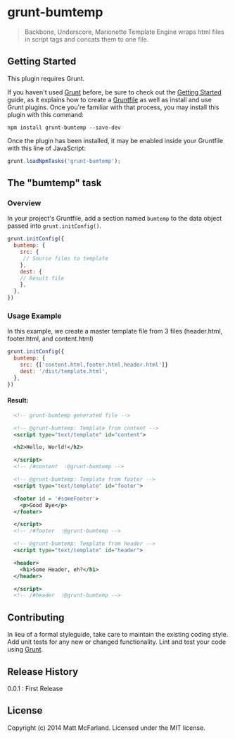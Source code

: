 # grunt-bumtemp

> Backbone, Underscore, Marionette Template Engine wraps html files in script tags and concats them to one file.

## Getting Started
This plugin requires Grunt.

If you haven't used [Grunt](http://gruntjs.com/) before, be sure to check out the [Getting Started](http://gruntjs.com/getting-started) guide, as it explains how to create a [Gruntfile](http://gruntjs.com/sample-gruntfile) as well as install and use Grunt plugins. Once you're familiar with that process, you may install this plugin with this command:

```shell
npm install grunt-bumtemp --save-dev
```

Once the plugin has been installed, it may be enabled inside your Gruntfile with this line of JavaScript:

```js
grunt.loadNpmTasks('grunt-bumtemp');
```

## The "bumtemp" task

### Overview
In your project's Gruntfile, add a section named `bumtemp` to the data object passed into `grunt.initConfig()`.

```js
grunt.initConfig({
  bumtemp: {
    src: {
     // Source files to template
    },
    dest: {
    // Result file
    },
  },
})
```

### Usage Example

In this example, we create a master template file from 3 files (header.html, footer.html, and content.html)

```js
grunt.initConfig({
  bumtemp: {
    src: {['content.html,footer.html,header.html']}
    dest: '/dist/template.html',
  },
})
```

#### Result:
```xml
  <!-- grunt-bumtemp generated file -->

  <!-- @grunt-bumtemp: Template from content -->
  <script type="text/template" id="content">

  <h2>Hello, World!</h2>

  </script>
  <!-- /#content  :@grunt-bumtemp -->

  <!-- @grunt-bumtemp: Template from footer -->
  <script type="text/template" id="footer">

  <footer id = '#someFooter'>
    <p>Good Bye</p>
  </footer>

  </script>
  <!-- /#footer  :@grunt-bumtemp -->

  <!-- @grunt-bumtemp: Template from header -->
  <script type="text/template" id="header">

  <header>
    <h1>Some Header, eh?</h1>
  </header>

  </script>
  <!-- /#header  :@grunt-bumtemp -->
```

## Contributing
In lieu of a formal styleguide, take care to maintain the existing coding style. Add unit tests for any new or changed functionality. Lint and test your code using [Grunt](http://gruntjs.com/).

## Release History
0.0.1 : First Release

## License
Copyright (c) 2014 Matt McFarland. Licensed under the MIT license.
